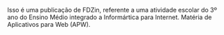 Isso é uma publicação de FDZin, referente a uma atividade escolar do 3º ano do Ensino Médio integrado a Informártica para Internet.
Matéria de Aplicativos para Web (APW).
